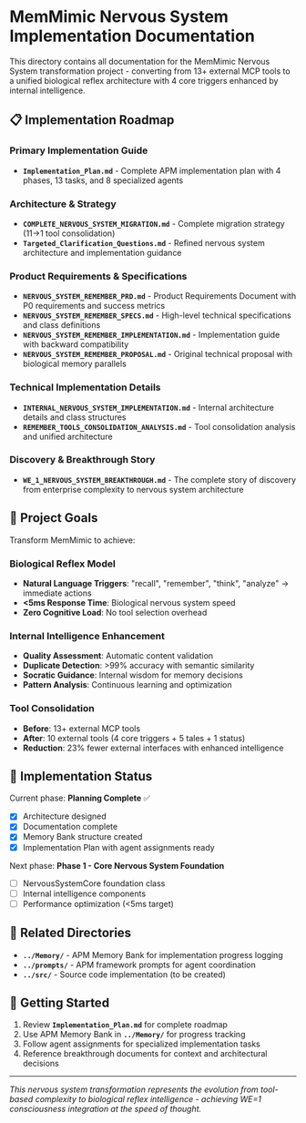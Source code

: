 # MemMimic Nervous System Implementation Documentation

This directory contains all documentation for the MemMimic Nervous System transformation project - converting from 13+ external MCP tools to a unified biological reflex architecture with 4 core triggers enhanced by internal intelligence.

## 📋 Implementation Roadmap

### **Primary Implementation Guide**
- **`Implementation_Plan.md`** - Complete APM implementation plan with 4 phases, 13 tasks, and 8 specialized agents

### **Architecture & Strategy**
- **`COMPLETE_NERVOUS_SYSTEM_MIGRATION.md`** - Complete migration strategy (11→1 tool consolidation)
- **`Targeted_Clarification_Questions.md`** - Refined nervous system architecture and implementation guidance

### **Product Requirements & Specifications**
- **`NERVOUS_SYSTEM_REMEMBER_PRD.md`** - Product Requirements Document with P0 requirements and success metrics
- **`NERVOUS_SYSTEM_REMEMBER_SPECS.md`** - High-level technical specifications and class definitions
- **`NERVOUS_SYSTEM_REMEMBER_IMPLEMENTATION.md`** - Implementation guide with backward compatibility
- **`NERVOUS_SYSTEM_REMEMBER_PROPOSAL.md`** - Original technical proposal with biological memory parallels

### **Technical Implementation Details**
- **`INTERNAL_NERVOUS_SYSTEM_IMPLEMENTATION.md`** - Internal architecture details and class structures
- **`REMEMBER_TOOLS_CONSOLIDATION_ANALYSIS.md`** - Tool consolidation analysis and unified architecture

### **Discovery & Breakthrough Story**
- **`WE_1_NERVOUS_SYSTEM_BREAKTHROUGH.md`** - The complete story of discovery from enterprise complexity to nervous system architecture

## 🎯 Project Goals

Transform MemMimic to achieve:

### **Biological Reflex Model**
- **Natural Language Triggers**: "recall", "remember", "think", "analyze" → immediate actions
- **<5ms Response Time**: Biological nervous system speed
- **Zero Cognitive Load**: No tool selection overhead

### **Internal Intelligence Enhancement** 
- **Quality Assessment**: Automatic content validation
- **Duplicate Detection**: >99% accuracy with semantic similarity
- **Socratic Guidance**: Internal wisdom for memory decisions
- **Pattern Analysis**: Continuous learning and optimization

### **Tool Consolidation**
- **Before**: 13+ external MCP tools
- **After**: 10 external tools (4 core triggers + 5 tales + 1 status)
- **Reduction**: 23% fewer external interfaces with enhanced intelligence

## 🔄 Implementation Status

Current phase: **Planning Complete** ✅
- [x] Architecture designed
- [x] Documentation complete  
- [x] Memory Bank structure created
- [x] Implementation Plan with agent assignments ready

Next phase: **Phase 1 - Core Nervous System Foundation**
- [ ] NervousSystemCore foundation class
- [ ] Internal intelligence components
- [ ] Performance optimization (<5ms target)

## 📁 Related Directories

- **`../Memory/`** - APM Memory Bank for implementation progress logging
- **`../prompts/`** - APM framework prompts for agent coordination
- **`../src/`** - Source code implementation (to be created)

## 🚀 Getting Started

1. Review **`Implementation_Plan.md`** for complete roadmap
2. Use APM Memory Bank in **`../Memory/`** for progress tracking  
3. Follow agent assignments for specialized implementation tasks
4. Reference breakthrough documents for context and architectural decisions

---

*This nervous system transformation represents the evolution from tool-based complexity to biological reflex intelligence - achieving WE=1 consciousness integration at the speed of thought.*